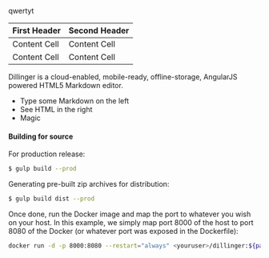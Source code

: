 qwertyt

First Header  | Second Header
------------- | -------------
Content Cell  | Content Cell
Content Cell  | Content Cell

Dillinger is a cloud-enabled, mobile-ready, offline-storage, AngularJS powered HTML5 Markdown editor.

  - Type some Markdown on the left
  - See HTML in the right
  - Magic

#### Building for source
For production release:
```sh
$ gulp build --prod
```
Generating pre-built zip archives for distribution:
```sh
$ gulp build dist --prod
```
Once done, run the Docker image and map the port to whatever you wish on your host. In this example, we simply map port 8000 of the host to port 8080 of the Docker (or whatever port was exposed in the Dockerfile):

```sh
docker run -d -p 8000:8080 --restart="always" <youruser>/dillinger:${package.json.version}
```
